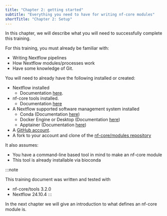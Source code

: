 ```yaml
---
title: "Chapter 2: getting started"
subtitle: "Everything you need to have for writing nf-core modules"
shortTitle: "Chapter 2: Setup"
---
```


In this chapter, we will describe what you will need to successfully complete this training.

For this training, you must already be familiar with:

- Writing Nextflow pipelines
- How Nextflow modules/processes work
- Have some knowledge of Git.

You will need to already have the following installed or created:

- Nextflow installed
  - Documentation [here](https://www.nextflow.io/docs/latest/install.html).
- nf-core tools installed.
  - Documentation [here](https://nf-co.re/docs/nf-core-tools/installation)
- A Nextflow supported software management system installed
  - Conda (Documentation [here](https://conda-forge.org/download/))
  - Docker Engine or Desktop (Documentation [here](https://docs.docker.com/manuals/))
  - Apptainer (Documentation [here](https://apptainer.org/docs/user/latest/quick_start.html#installation))
- A [GitHub account](https://github.com).
- A fork to your account and clone of the [nf-core/modules repository](https://github.com/nf-core/modules)

It also assumes:

- You have a command-line based tool in mind to make an nf-core module
- This tool is already installable via bioconda

:::note

This training document was written and tested with

- nf-core/tools 3.2.0
- Nextflow 24.10.4
  :::

In the next chapter we will give an introduction to what defines an nf-core module is.
